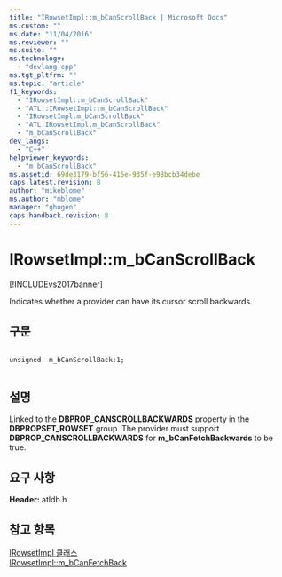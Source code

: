 ```yaml
---
title: "IRowsetImpl::m_bCanScrollBack | Microsoft Docs"
ms.custom: ""
ms.date: "11/04/2016"
ms.reviewer: ""
ms.suite: ""
ms.technology: 
  - "devlang-cpp"
ms.tgt_pltfrm: ""
ms.topic: "article"
f1_keywords: 
  - "IRowsetImpl::m_bCanScrollBack"
  - "ATL::IRowsetImpl::m_bCanScrollBack"
  - "IRowsetImpl.m_bCanScrollBack"
  - "ATL.IRowsetImpl.m_bCanScrollBack"
  - "m_bCanScrollBack"
dev_langs: 
  - "C++"
helpviewer_keywords: 
  - "m_bCanScrollBack"
ms.assetid: 69de3179-bf56-415e-935f-e98bcb34debe
caps.latest.revision: 8
author: "mikeblome"
ms.author: "mblome"
manager: "ghogen"
caps.handback.revision: 8
---
```

# IRowsetImpl::m_bCanScrollBack
[!INCLUDE[vs2017banner](../../assembler/inline/includes/vs2017banner.md)]

Indicates whether a provider can have its cursor scroll backwards.  
  
## 구문  
  
```  
  
unsigned  m_bCanScrollBack:1;  
  
```  
  
## 설명  
 Linked to the **DBPROP\_CANSCROLLBACKWARDS** property in the **DBPROPSET\_ROWSET** group.  The provider must support **DBPROP\_CANSCROLLBACKWARDS** for **m\_bCanFetchBackwards** to be true.  
  
## 요구 사항  
 **Header:** atldb.h  
  
## 참고 항목  
 [IRowsetImpl 클래스](../../data/oledb/irowsetimpl-class.md)   
 [IRowsetImpl::m\_bCanFetchBack](../../data/oledb/irowsetimpl-m-bcanfetchback.md)